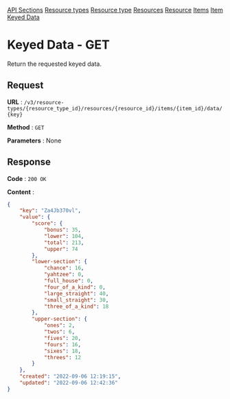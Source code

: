 [API Sections](../Sections.md)
[Resource types](../resource-types/GET.md)
[Resource type](../resource-type/GET.md)
[Resources](../resources/GET.md)
[Resource](../resource/GET.md)
[Items](../items-game/GET.md)
[Item](../item-game/GET.md)
[Keyed Data](../item-keyed-data-collection/GET.md)

# Keyed Data - GET

Return the requested keyed data.

## Request

**URL** : `/v3/resource-types/{resource_type_id}/resources/{resource_id}/items/{item_id}/data/{key}`

**Method** : `GET`

**Parameters** : None

## Response

**Code** : `200 OK`

**Content** : 
```json
{
    "key": "Za4Jb370vl",
    "value": {
        "score": {
            "bonus": 35,
            "lower": 104,
            "total": 213,
            "upper": 74
        },
        "lower-section": {
            "chance": 16,
            "yahtzee": 0,
            "full_house": 0,
            "four_of_a_kind": 0,
            "large_straight": 40,
            "small_straight": 30,
            "three_of_a_kind": 18
        },
        "upper-section": {
            "ones": 2,
            "twos": 6,
            "fives": 20,
            "fours": 16,
            "sixes": 18,
            "threes": 12
        }
    },
    "created": "2022-09-06 12:19:15",
    "updated": "2022-09-06 12:42:36"
}
```
